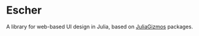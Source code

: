 # Escher

A library for web-based UI design in Julia, based on [JuliaGizmos](https://github.com/JuliaGizmos) packages.
